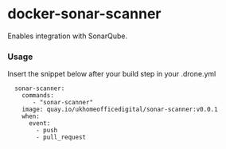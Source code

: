 # docker-sonar-scanner

Enables integration with SonarQube.

### Usage

Insert the snippet below after your build step in your .drone.yml

```
  sonar-scanner:
    commands:
       - "sonar-scanner"
    image: quay.io/ukhomeofficedigital/sonar-scanner:v0.0.1
    when:
      event:
        - push
        - pull_request
```
